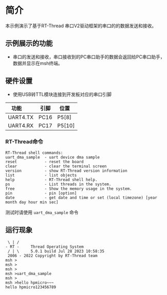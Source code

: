 # 简介

本示例演示了基于RT-Thread 串口V2驱动框架的串口的的数据发送和接收。

## 示例展示的功能

- 串口的发送和接收，串口接收到的PC串口助手的数据会返回给PC串口助手，数据并显示在msh终端。

## 硬件设置
* 使用USB转TTL模块连接到开发板对应的串口引脚

| 功能       | 引脚 | 位置   |
| ---------- | ---- | ------ |
| UART4.TX | PC16 | P5[8]  |
| UART4.RX | PC17 | P5[10] |

### RT-Thread命令

```console
RT-Thread shell commands:
uart_dma_sample  - uart device dma sample
reset            - reset the board
clear            - clear the terminal screen
version          - show RT-Thread version information
list             - list objects
help             - RT-Thread shell help.
ps               - List threads in the system.
free             - Show the memory usage in the system.
pin              - pin [option]
date             - get date and time or set (local timezone) [year month day hour min sec]
```
测试时请使用 `uart_dma_sample` 命令

## 运行现象
```console
 \ | /
- RT -     Thread Operating System
 / | \     5.0.1 build Jul 28 2023 10:58:35
 2006 - 2022 Copyright by RT-Thread team
msh >
msh >
msh >
msh >uart_dma_sample
msh >
msh >hello hpmicro~~~
hello hpmicro123456789
```


